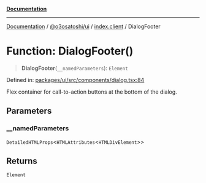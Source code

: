 [**Documentation**](../../../../README.md)

***

[Documentation](../../../../README.md) / [@o3osatoshi/ui](../../README.md) / [index.client](../README.md) / DialogFooter

# Function: DialogFooter()

> **DialogFooter**(`__namedParameters`): `Element`

Defined in: [packages/ui/src/components/dialog.tsx:84](https://github.com/o3osatoshi/experiment/blob/54ab00df974a3e9f8283fbcd8c611ed1e0274132/packages/ui/src/components/dialog.tsx#L84)

Flex container for call-to-action buttons at the bottom of the dialog.

## Parameters

### \_\_namedParameters

`DetailedHTMLProps`\<`HTMLAttributes`\<`HTMLDivElement`\>\>

## Returns

`Element`

